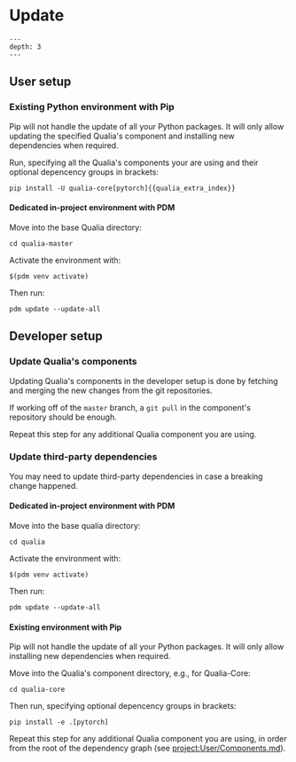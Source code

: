 # Update

```{contents} Table of Contents
---
depth: 3
---
```

## User setup

### Existing Python environment with Pip

Pip will not handle the update of all your Python packages. It will only allow updating the specified Qualia's component and installing new dependencies when required.

Run, specifying all the Qualia's components your are using and their optional depencency groups in brackets:
```{parsed-literal}
pip install -U qualia-core[pytorch]{{qualia_extra_index}}
```

#### Dedicated in-project environment with PDM

Move into the base Qualia directory:
```
cd qualia-master
```

Activate the environment with:
```
$(pdm venv activate)
```

Then run:
```
pdm update --update-all
```

## Developer setup

### Update Qualia's components

Updating Qualia's components in the developer setup is done by fetching and merging the new changes from the git repositories.

If working off of the `master` branch, a `git pull` in the component's repository should be enough.

Repeat this step for any additional Qualia component you are using.

### Update third-party dependencies

You may need to update third-party dependencies in case a breaking change happened.

#### Dedicated in-project environment with PDM

Move into the base qualia directory:
```
cd qualia
```

Activate the environment with:
```
$(pdm venv activate)
```

Then run:
```
pdm update --update-all
```

#### Existing environment with Pip

Pip will not handle the update of all your Python packages. It will only allow installing new dependencies when required.

Move into the Qualia's component directory, e.g., for Qualia-Core:
```
cd qualia-core
```

Then run, specifying optional depencency groups in brackets:
```
pip install -e .[pytorch]
```

Repeat this step for any additional Qualia component you are using, in order from the root of the dependency graph (see <project:User/Components.md>).
